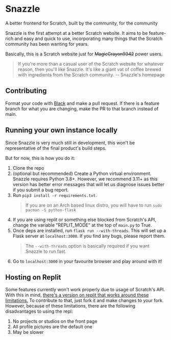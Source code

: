 # Snazzle

A better frontend for Scratch, built by the community, for the community

Snazzle is the first attempt at a better Scratch website. It aims to be feature-rich and easy and quick to use, incorporating many things that the Scratch community has been wanting for years.

Basically, this is a Scratch website just for ~~MagicCrayon9342~~ power users.

> If you're more than a casual user of the Scratch website for whatever reason, then you'll like Snazzle.
> It's like a giant vat of coffee brewed with ingredients from the Scratch community.
-- Snazzle's homepage

## Contributing

Format your code with [Black](https://github.com/psf/black) and make a pull request. If there is a feature branch for what you are changing, make the PR to that branch instead of main.

## Running your own instance locally

Since Snazzle is very much still in development, this won't be representative of the final product's build steps.

But for now, this is how you do it:

1. Clone the repo
2. (optional but recommended) Create a Python virtual environment. Snazzle requires Python 3.8+. However, we recommend 3.11+ as this version has better error messages that will let us diagnose issues better if you submit a bug report.
3. Run `pip3 install -r requirements.txt`.
   > If you are on an Arch based linux distro, you will have to run `sudo pacman -S python-flask`
4. If you are using replit or something else blocked from Scratch's API, change the variable "REPLIT_MODE" at the top of `main.py` to True.
5. Once deps are installed, run `flask run --with-threads`. This will set up a Flask server at `localhost:3000`. If you find any bugs, please report them.
   > The `--with-threads` option is basically required if you want Snazzle to run fast.
7. Go to `localhost:3000` in your favourite browser and play around with it!

## Hosting on Replit

Some features currently won't work properly due to usage of Scratch's API. With this in mind, [there's a version on replit that works around these limitations.](https://snazzle-repl.redstonescratch.repl.co/) To contribute to that, just fork it and make changes to your fork. However, because of these limitations, there are the following disadvantages to using the repl:

1. No projects or studios on the front page
2. All profile pictures are the default one
3. May be slower
